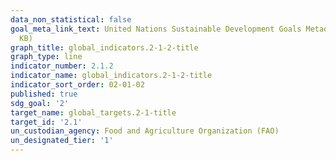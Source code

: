 ```yaml
---
data_non_statistical: false
goal_meta_link_text: United Nations Sustainable Development Goals Metadata (PDF 426
  KB)
graph_title: global_indicators.2-1-2-title
graph_type: line
indicator_number: 2.1.2
indicator_name: global_indicators.2-1-2-title
indicator_sort_order: 02-01-02
published: true
sdg_goal: '2'
target_name: global_targets.2-1-title
target_id: '2.1'
un_custodian_agency: Food and Agriculture Organization (FAO)
un_designated_tier: '1'
---
```


